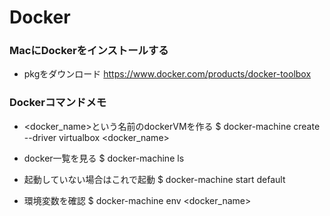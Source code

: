 # Docker


### MacにDockerをインストールする
- pkgをダウンロード
https://www.docker.com/products/docker-toolbox

### Dockerコマンドメモ
- <docker_name>という名前のdockerVMを作る
$ docker-machine create --driver virtualbox <docker_name>

- docker一覧を見る
$ docker-machine ls

- 起動していない場合はこれで起動
$ docker-machine start default

- 環境変数を確認
$ docker-machine env <docker_name>

